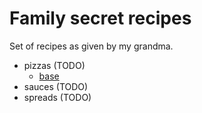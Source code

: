 # Family secret recipes

Set of recipes as given by my grandma.

- pizzas (TODO)
    - [base](./pizzas/base.md)
- sauces (TODO)
- spreads (TODO)
